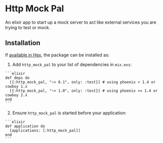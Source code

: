 # Http Mock Pal

An elixir app to start up a mock server to act like external services you are
trying to test or mock.

## Installation

If [available in Hex](https://hex.pm/docs/publish), the package can be installed as:

  1. Add `http_mock_pal` to your list of dependencies in `mix.exs`:

    ```elixir
    def deps do
      [{:http_mock_pal, "~> 0.1", only: :test}] # using phoenix < 1.4 or cowboy 1.x
      [{:http_mock_pal, "~> 1.0", only: :test}] # using phoenix >= 1.4 or cowboy 2.x
    end
    ```

  2. Ensure `http_mock_pal` is started before your application:

    ```elixir
    def application do
      [applications: [:http_mock_pal]]
    end
    ```

